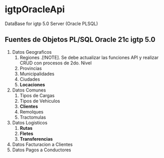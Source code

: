 # igtpOracleApi

DataBase for igtp 5.0 Server (Oracle PLSQL)

## Fuentes de Objetos PL/SQL Oracle 21c igtp 5.0

1. Datos Geograficos
    1. Regiones
       .[!NOTE]. Se debe actualizar las funciones API y realizar CRUD con procesos de 2do. Nivel
    3. Provincias
    4. Municipalidades
    5. Ciudades  
    6. **Locaciones**
2. Datos Comunes
    1. Tipos de Cargas
    2. Tipos de Vehiculos
    3. **Clientes**
    4. Remolques
    5. Tractomulas
3. Datos Logisticos
    1. **Rutas**
    2. **Fletes**
    3. **Transferencias**
4. Datos Facturacion a Clientes
5. Datos Pagos a Conductores
